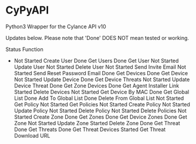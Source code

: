 # CyPyAPI
Python3 Wrapper for the Cylance API v10

Updates below. Please note that 'Done' DOES NOT mean tested or working.

Status	      Function
* Not Started	  Create User
Done	        Get Users
Done	        Get User
Not Started	  Update User
Not Started	  Delete User
Not Started 	Send Invite Email
Not Started	  Send Reset Password Email
Done	        Get Devices
Done	        Get Device
Not Started	  Update Device
Done	        Get Device Threats
Not Started	  Update Device Threat
Done	        Get Zone Devices
Done	        Get Agent Installer Link
Started	      Delete Devices
Not Started	  Get Device By MAC
Done	        Get Global List
Done	        Add To Global List
Done	        Delete From Global List
Not Started	  Get Policy
Not Started	  Get Policies
Not Started	  Create Policy
Not Started	  Update Policy
Not Started	  Delete Policy
Not Started	  Delete Policies
Not Started	  Create Zone
Done	        Get Zones
Done	        Get Device Zones
Done	        Get Zone
Not Started	  Update Zone
Started	      Delete Zone
Done	        Get Threat
Done	        Get Threats
Done	        Get Threat Devices
Started	      Get Threat Download URL
